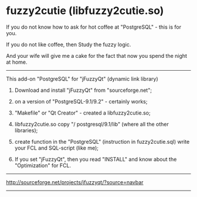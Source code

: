 fuzzy2cutie (libfuzzy2cutie.so)
===========
If you do not know how to ask for hot coffee at "PostgreSQL" - this is for you.

If you do not like coffee, then Study the fuzzy logic.

And your wife will give me a cake for the fact that now you spend the night at home.
____________________________________________________________

This add-on "PostgreSQL" for "jFuzzyQt" (dynamic link library)

1) Download and install "jFuzzyQt" from "sourceforge.net";

2) on a version of "PostgreSQL-9.1/9.2" - certainly works;

3) "Makefile" or "Qt Creator" - created a libfuzzy2cutie.so;

4) libfuzzy2cutie.so copy "/ postgresql/9.1/lib" (where all the other libraries);

5) create function in the "PostgreSQL" (instruction in fuzzy2cutie.sql) write your FCL and SQL-script (like me);

6) If you set "jFuzzyQt", then you read "INSTALL" and know about the "Optimization" for FCL.
____________________________________________________________
http://sourceforge.net/projects/jfuzzyqt/?source=navbar
____________________________________________________________
